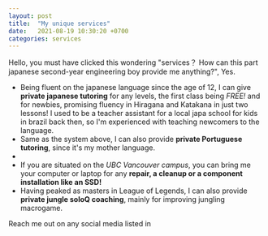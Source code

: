 ```yaml
---
layout: post
title:  "My unique services"
date:   2021-08-19 10:30:20 +0700
categories: services
---
```

Hello, you must have clicked this wondering "services？ How can this part japanese second-year engineering boy provide me anything?", Yes.

- Being fluent on the japanese language since the age of 12, I can give **private japanese tutoring** for any levels, the first class being *FREE!* and for newbies, promising fluency in Hiragana and Katakana in just two lessons! I used to be a teacher assistant for a local japa school for kids in brazil back then, so I'm experienced with teaching newcomers to the language.
- Same as the system above, I can also provide **private Portuguese tutoring**, since it's my mother language.
-
- If you are situated on the *UBC Vancouver campus*, you can bring me your computer or laptop for any **repair, a cleanup or a component installation like an SSD!**
- Having peaked as masters in League of Legends, I can also provide **private jungle soloQ coaching**, mainly for improving jungling macrogame.




Reach me out on any social media listed in 